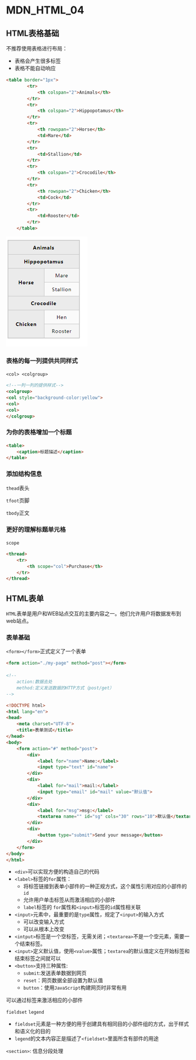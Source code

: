 # MDN_HTML_04

## HTML表格基础

不推荐使用表格进行布局：

- 表格会产生很多标签
- 表格不能自动响应

```html
<table border="1px">
		<tr>
			<th colspan="2">Animals</th>
		</tr>
		<tr>
			<th colspan="2">Hippopotamus</th>
		</tr>
		<tr>
			<th rowspan="2">Horse</th>
			<td>Mare</td>
		</tr>
		<tr>
			<td>Stallion</td>
		</tr>
		<tr>
			<th colspan="2">Crocodile</th>
		</tr>
		<tr>
			<th rowspan="2">Chicken</th>
			<td>Cock</td>
		</tr>
		<tr>
			<td>Rooster</td>
		</tr>
	</table>
```

![](../media/09_表格.png)

### 表格的每一列提供共同样式

`<col> <colgroup>`

```html
<!--一列一列的提供样式-->
<colgroup>
<col style="background-color:yellow">
<col>
<col>
</colgroup>
```

### 为你的表格增加一个标题

```html
<table>
    <caption>标题描述</caption>
</table>
```

### 添加结构信息

`thead`表头

`tfoot`页脚

`tbody`正文

### 更好的理解标题单元格

`scope`

```html
<thread>
    <tr>
        <th scope="col">Purchase</th>
    </tr>
</thread>
```

## HTML表单

`HTML`表单是用户和WEB站点交互的主要内容之一。他们允许用户将数据发布到web站点。

### 表单基础

`<form></form>`正式定义了一个表单

```html
<form action="./my-page" method="post"></form>

<!--
	action:数据去处
	method:定义发送数据的HTTP方式（post/get）
-->
```

```html
<!DOCTYPE html>
<html lang="en">
<head>
	<meta charset="UTF-8">
	<title>表单测试</title>
</head>
<body>
	<form action="#" method="post">
		<div>
			<label for="name">Name:</label>
			<input type="text" id="name">
		</div>
		<div>
			<label for="mail">mail:</label>
			<input type="email" id="mail" value="默认值">
		</div>
		<div>
			<label for="msg">msg:</label>
			<textarea name="" id="sg" cols="30" rows="10">默认值</textarea>
		</div>
		<div>
			<button type="submit">Send your message</button>
		</div>
	</form>
</body>
</html>
```

- `<div>`可以实现方便的构造自己的代码
- `<label>`标签的`for`属性：
  - 将标签链接到表单小部件的一种正规方式，这个属性引用对应的小部件的`id`
  - 允许用户单击标签从而激活相应的小部件
  - `label`标签的 `for`属性和`<input>`标签的`id`属性相关联
- `<input>`元素中，最重要的是`type`属性，规定了`<input>`的输入方式
  - 可以改变输入方式
  - 可以从根本上改变
- `<intput>`标签是一个空标签，无需关闭；`<textarea>`不是一个空元素，需要一个结束标签。
- `<input>`定义默认值，使用`<value>`属性；`textarea`的默认值定义在开始标签和结束标签之间就可以
- `<button>`支持三种属性:
  - `submit`:发送表单数据到网页
  - `reset`：网页数据全部设置为默认值
  - `button`：使用`JavaScript`构建网页时非常有用

可以通过标签来激活相应的小部件

`fieldset` `legend`

- `fieldset`元素是一种方便的用于创建具有相同目的小部件组的方式，出于样式和语义化的目的
- `legend`的文本内容正是描述了`<fieldset>`里面所含有部件的用途

`<section>`: 信息分段处理



